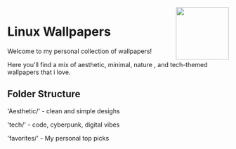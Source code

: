 <img src="https://media.tenor.com/wWruaJh3wD4AAAAi/transparent-gif-spider.gif" height='120' align="right">


# Linux Wallpapers

Welcome to my personal collection of wallpapers!

Here you'll find a mix of aesthetic, minimal, nature , and tech-themed wallpapers that i love.

## Folder Structure

'Aesthetic/' - clean and simple desighs

'tech/' - code, cyberpunk, digital vibes 

'favorites/' - My personal top picks
